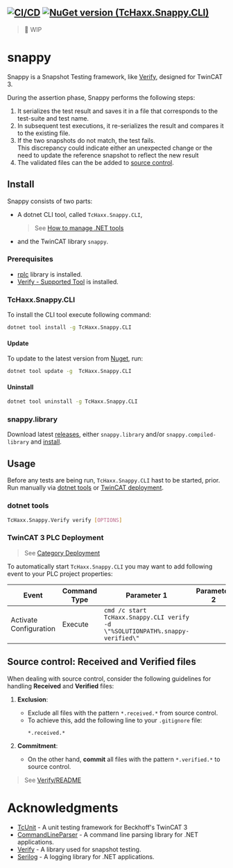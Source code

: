 [![CI/CD](https://github.com/TcHaxx/snappy/actions/workflows/cicd.yml/badge.svg)](https://github.com/TcHaxx/snappy/actions/workflows/cicd.yml)
[![NuGet version (TcHaxx.Snappy.CLI)](https://img.shields.io/nuget/v/TcHaxx.Snappy.CLI.svg)](https://www.nuget.org/packages/TcHaxx.Snappy.CLI/)
---
> 🚧 WIP
# snappy
Snappy is a Snapshot Testing framework, like [Verify](https://github.com/VerifyTests/Verify),  designed for TwinCAT 3.  

During the assertion phase, Snappy performs the following steps:

1. It serializes the test result and saves it in a file that corresponds to the test-suite and test name.
2. In subsequent test executions, it re-serializes the result and compares it to the existing file.
3. If the two snapshots do not match, the test fails.  
This discrepancy could indicate either an unexpected change or the need to update the reference snapshot to reflect the new result
4. The validated files can the be added to [source control](#source-control-received-and-verified-files).

## Install

Snappy consists of two parts:
* A dotnet CLI tool, called `TcHaxx.Snappy.CLI`,
  > See [How to manage .NET tools](https://docs.microsoft.com/en-us/dotnet/core/tools/global-tools)
* and the TwinCAT library `snappy`.

### Prerequisites

* [rplc](https://github.com/TcHaxx/rplc) library is installed.
* [Verify - Supported Tool](https://github.com/VerifyTests/DiffEngine?tab=readme-ov-file#supported-tools) is installed.

### TcHaxx.Snappy.CLI

To install the CLI tool execute following command:
```sh
dotnet tool install -g TcHaxx.Snappy.CLI
```
#### Update
To update to the latest version from [Nuget](https://www.nuget.org/packages/TcHaxx.Snappy.CLI/), run:
```sh
dotnet tool update -g  TcHaxx.Snappy.CLI
```
#### Uninstall
```sh
dotnet tool uninstall -g TcHaxx.Snappy.CLI
``` 

### snappy.library
Download latest [releases](https://github.com/TcHaxx/snappy/releases), either `snappy.library` and/or `snappy.compiled-library` and [install](https://infosys.beckhoff.com/english.php?content=../content/1033/tc3_plc_intro/4218300427.html).

## Usage
Before any tests are being run, `TcHaxx.Snappy.CLI` hast to be started, prior.
Run manually via [dotnet tools](#dotnet-tools) or [TwinCAT deployment](#twincat-3-plc-deployment).

### dotnet tools
```sh
TcHaxx.Snappy.Verify verify [OPTIONS]
```

### TwinCAT 3 PLC Deployment
> See [Category Deployment](https://infosys.beckhoff.com/english.php?content=../content/1033/tc3_plc_intro/3260050187.html)

To automatically start `TcHaxx.Snappy.CLI` you may want to add following event to your PLC project properties:

Event | Command Type | Parameter 1 | Parameter 2
--- | --- | --- | ---
Activate Configuration | Execute | `cmd /c start TcHaxx.Snappy.CLI verify -d \"%SOLUTIONPATH%.snappy-verified\"` |

## Source control: Received and Verified files
When dealing with source control, consider the following guidelines for handling **Received** and **Verified** files:

1. **Exclusion**:
   - Exclude all files with the pattern `*.received.*` from source control.
   - To achieve this, add the following line to your `.gitignore` file:
     ```
     *.received.*
     ```

2. **Commitment**:
   - On the other hand, **commit** all files with the pattern `*.verified.*` to source control.

> See [Verify/README](https://github.com/VerifyTests/Verify?tab=readme-ov-file#source-control-received-and-verified-files)

# Acknowledgments

* [TcUnit](https://github.com/tcunit/TcUnit) - A unit testing framework for Beckhoff's TwinCAT 3
* [CommandLineParser](https://github.com/commandlineparser/commandline) - A command line parsing library for .NET applications.
* [Verify](https://github.com/VerifyTests/Verify) - A library used for snapshot testing.
* [Serilog](https://github.com/serilog/serilog) - A logging library for .NET applications.